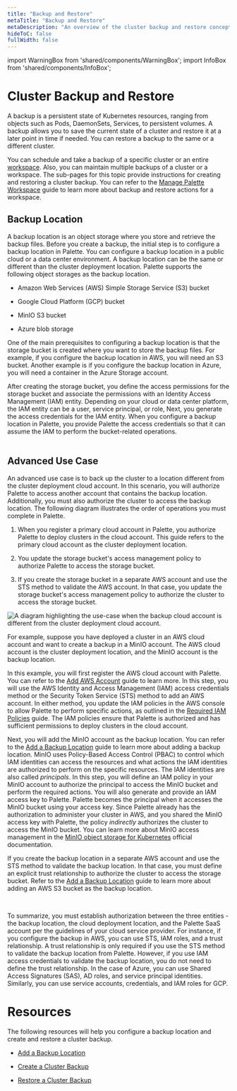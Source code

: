 ```yaml
---
title: "Backup and Restore"
metaTitle: "Backup and Restore"
metaDescription: "An overview of the cluster backup and restore concepts."
hideToC: false
fullWidth: false
---
```



import WarningBox from 'shared/components/WarningBox';
import InfoBox from 'shared/components/InfoBox';


# Cluster Backup and Restore

A backup is a persistent state of Kubernetes resources, ranging from objects such as Pods, DaemonSets, Services, to persistent volumes. A backup allows you to save the current state of a cluster and restore it at a later point in time if needed. You can restore a backup to the same or a different cluster. 


You can schedule and take a backup of a specific cluster or an entire [workspace](/workspace). Also, you can maintain multiple backups of a cluster or a workspace. The sub-pages for this topic provide instructions for creating and restoring a cluster backup. You can refer to the [Manage Palette Workspace](/workspace/workload-features#managepaletteworkspace) guide to learn more about backup and restore actions for a workspace. 
<br />

## Backup Location

A backup location is an object storage where you store and retrieve the backup files. Before you create a backup, the initial step is to configure a backup location in Palette. You can configure a backup location in a public cloud or a data center environment. A backup location can be the same or different than the cluster deployment location. Palette supports the following object storages as the backup location.

- Amazon Web Services (AWS) Simple Storage Service (S3) bucket

- Google Cloud Platform (GCP) bucket

- MinIO S3 bucket

- Azure blob storage

One of the main prerequisites to configuring a backup location is that the storage bucket is created where you want to store the backup files. For example, if you configure the backup location in AWS, you will need an S3 bucket. Another example is if you configure the backup location in Azure, you will need a container in the Azure Storage account.

After creating the storage bucket, you define the access permissions for the storage bucket and associate the permissions with an Identity Access Management (IAM) entity. Depending on your cloud or data center platform, the IAM entity can be a user, service principal, or role,  Next, you generate the access credentials for the IAM entity. When you configure a backup location in Palette, you provide Palette the access credentials so that it can assume the IAM to perform the bucket-related operations.  
<br />

## Advanced Use Case
An advanced use case is to back up the cluster to a location different from the cluster deployment cloud account. In this scenario, you will authorize Palette to access another account that contains the backup location. Additionally, you must also authorize the cluster to access the backup location.  The following diagram illustrates the order of operations you must complete in Palette.
<br />

1. When you register a primary cloud account in Palette, you authorize Palette to deploy clusters in the cloud account. This guide refers to the primary cloud account as the cluster deployment location.


2. You update the storage bucket's access management policy to authorize Palette to access the storage bucket. 


3. If you create the storage bucket in a separate AWS account and use the STS method to validate the AWS account. In that case, you update the storage bucket's access management policy to authorize the cluster to access the storage bucket.


![A diagram highlighting the use-case when the backup cloud account is different from the cluster deployment cloud account.](/clusters_cluster-management_backup-restore_separate-cloud-accounts.png)


For example, suppose you have deployed a cluster in an AWS cloud account and want to create a backup in a MinIO account. The AWS cloud account is the cluster deployment location, and the MinIO account is the backup location. 


In this example, you will first register the AWS cloud account with Palette. You can refer to the [Add AWS Account](/clusters/public-cloud/aws/add-aws-accounts) guide to learn more. In this step, you will use the AWS Identity and Access Management (IAM) access credentials method or the Security Token Service (STS) method to add an AWS account. In either method, you update the IAM policies in the AWS console to allow Palette to perform specific actions, as outlined in the [Required IAM Policies](/clusters/public-cloud/aws/required-iam-policies) guide. The IAM policies ensure that Palette is authorized and has sufficient permissions to deploy clusters in the cloud account. 


Next, you will add the MinIO account as the backup location. You can refer to the [Add a Backup Location](/clusters/cluster-management/backup-restore/add-backup-location) guide to learn more about adding a backup location. MinIO uses Policy-Based Access Control (PBAC) to control which IAM identities can access the resources and what actions the IAM identities are authorized to perform on the specific resources. The IAM identities are also called *principals*. In this step, you will define an IAM policy in your MinIO account to authorize the principal to access the MinIO bucket and perform the required actions. You will also generate and provide an IAM access key to Palette. Palette becomes the principal when it accesses the MinIO bucket using your access key. Since Palette already has the authorization to administer your cluster in AWS, and you shared the MinIO access key with Palette, the policy *indirectly* authorizes the cluster to access the MinIO bucket. You can learn more about MinIO access management in the [MinIO object storage for Kubernetes](https://min.io/docs/minio/kubernetes/upstream/administration/identity-access-management.html) official documentation.
<br />

<InfoBox>

If you create the backup location in a separate AWS account and use the STS method to validate the backup location. In that case, you must define an explicit trust relationship to authorize the cluster to access the storage bucket. Refer to the [Add a Backup Location](/clusters/cluster-management/backup-restore/add-backup-location) guide to learn more about adding an AWS S3 bucket as the backup location. 

</InfoBox>
<br />

To summarize, you must establish authorization between the three entities - the backup location, the cloud deployment location, and the Palette SaaS account per the guidelines of your cloud service provider. For instance, if you configure the backup in AWS, you can use STS, IAM roles, and a trust relationship. A trust relationship is only required if you use the STS method to validate the backup location from Palette. However, if you use IAM access credentials to validate the backup location, you do not need to define the trust relationship. In the case of Azure, you can use Shared Access Signatures (SAS), AD roles, and service principal identities. Similarly, you can use service accounts, credentials, and IAM roles for GCP.  


# Resources
The following resources will help you configure a backup location and create and restore a cluster backup.
<br />

- [Add a Backup Location](/clusters/cluster-management/backup-restore/add-backup-location)


- [Create a Cluster Backup](/clusters/cluster-management/backup-restore/create-backup)


- [Restore a Cluster Backup](/clusters/cluster-management/backup-restore/restore-backup)